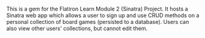 This is a gem for the Flatiron Learn Module 2 (Sinatra) Project.
It hosts a Sinatra web app which allows a user to sign up and use CRUD methods on a personal collection of board games (persisted to a database). Users can also view other users' collections, but cannot edit them.
